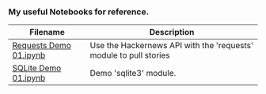 ### My useful Notebooks for reference.

| Filename                                                                                                     | Description                                                       |
| ------------------------------------------------------------------------------------------------------------ | ----------------------------------------------------------------- |
| [Requests Demo 01.ipynb](https://github.com/jimcrews/my-py-notebooks/blob/master/Requests%20Demo%2001.ipynb) | Use the Hackernews API with the 'requests' module to pull stories |
| [SQLite Demo 01.ipynb](https://github.com/jimcrews/my-py-notebooks/blob/master/SQLite%20Demo%2001.ipynb)     | Demo 'sqlite3' module.                                            |
